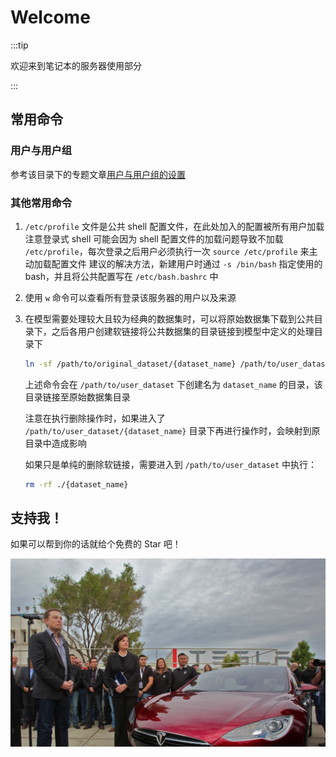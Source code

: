 # Welcome

:::tip

欢迎来到笔记本的服务器使用部分

:::

## 常用命令

### 用户与用户组

参考该目录下的专题文章[用户与用户组的设置](./4-users-and-groups.md)

### 其他常用命令

1. `/etc/profile` 文件是公共 shell 配置文件，在此处加入的配置被所有用户加载
   注意登录式 shell 可能会因为 shell 配置文件的加载问题导致不加载 `/etc/profile`，每次登录之后用户必须执行一次 `source /etc/profile` 来主动加载配置文件
   建议的解决方法，新建用户时通过 `-s /bin/bash` 指定使用的 bash，并且将公共配置写在 `/etc/bash.bashrc` 中
2. 使用 `w` 命令可以查看所有登录该服务器的用户以及来源
3. 在模型需要处理较大且较为经典的数据集时，可以将原始数据集下载到公共目录下，之后各用户创建软链接将公共数据集的目录链接到模型中定义的处理目录下

   
   ```sh
   ln -sf /path/to/original_dataset/{dataset_name} /path/to/user_dataset
   ```

   上述命令会在 `/path/to/user_dataset` 下创建名为 `dataset_name` 的目录，该目录链接至原始数据集目录 

   注意在执行删除操作时，如果进入了 `/path/to/user_dataset/{dataset_name}` 目录下再进行操作时，会映射到原目录中造成影响

   如果只是单纯的删除软链接，需要进入到 `/path/to/user_dataset` 中执行：

   ```sh
   rm -rf ./{dataset_name}
   ```
## 支持我！


如果可以帮到你的话就给个免费的 Star 吧！

![](../../static/img/intro.png)
